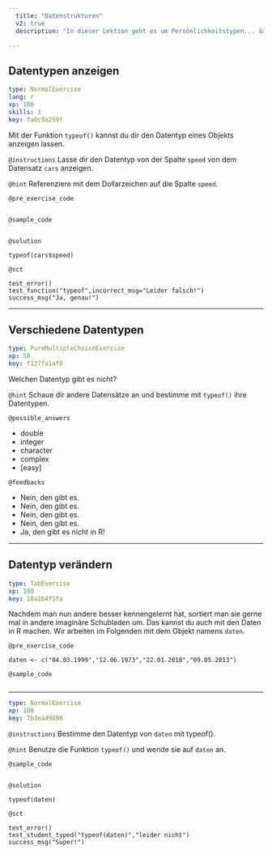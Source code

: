 ```yaml
---
  title: "Datenstrukturen"
  v2: true
  description: "In dieser Lektion geht es um Persönlichkeitstypen... äääh.. Datentypen.  Da gibt es die pünktlichen, gewissenhaften oder die mit der Einstellung 'wir nehmen's wie es kommt'. Und nicht nur im echten Leben entwickelt man ein Gespür, wie mit verschiedenen Persönlichkeitstypen... äh Datentypen umzugehen ist. Eine große Quelle von Missverständnissen ist schon das Kennenlernen. Beim Einlesen von Daten legt die Funktion, die zum Einlesen benutzt wird, die Datentypen erstmal automatisch fest. Da können schon mal Vorurteile entstehen."

---
```

## Datentypen anzeigen

```yaml
type: NormalExercise 
lang: r
xp: 100 
skills: 1
key: fa0c9a259f   
```

Mit der Funktion ``typeof()`` kannst du dir den Datentyp eines Objekts anzeigen lassen.

`@instructions`
Lasse dir den Datentyp von der Spalte ``speed`` von dem Datensatz ``cars`` anzeigen.

`@hint`
Referenziere mit dem Dollarzeichen auf die Spalte ``speed``.

`@pre_exercise_code`

```{r}

```

`@sample_code`

```{r}

```

`@solution`

```{r}
typeof(cars$speed)
```
`@sct`

```{r}
test_error()
test_function("typeof",incorrect_msg="Leider falsch!")
success_msg("Ja, genau!")
```






---
## Verschiedene Datentypen

```yaml
type: PureMultipleChoiceExercise 
xp: 50 
key: f127fa1af0   
```

Welchen Datentyp gibt es nicht?


`@hint`
Schaue dir andere Datensätze an und bestimme mit ``typeof()`` ihre Datentypen.





`@possible_answers`
- double
- integer
- character
- complex
- [easy]

`@feedbacks`
- Nein, den gibt es.
- Nein, den gibt es.
- Nein, den gibt es.
- Nein, den gibt es.
- Ja, den gibt es nicht in R!





---
## Datentyp verändern

```yaml
type: TabExercise 
xp: 100 
key: 18a1b4f5fa   
```

Nachdem man nun andere besser kennengelernt hat, sortiert man sie gerne mal in andere imaginäre Schubladen um. Das kannst du auch mit den Daten in R machen. 
Wir arbeiten im Folgenden mit dem Objekt namens ``daten``.



`@pre_exercise_code`

```{r}
daten <- c("04.03.1999","12.06.1973","22.01.2018","09.05.2013")
```
`@sample_code`

```{r}

```








***



```yaml
type: NormalExercise 
xp: 100 
key: 7b3ea49696   
```



`@instructions`
Bestimme den Datentyp von ``daten`` mit typeof().

`@hint`
Benutze die Funktion ``typeof()`` und wende sie auf ``daten`` an.


`@sample_code`

```{r}

```

`@solution`

```{r}
typeof(daten)
```
`@sct`

```{r}
test_error()
test_student_typed("typeof(daten)","leider nicht")
success_msg("Super!")
```






